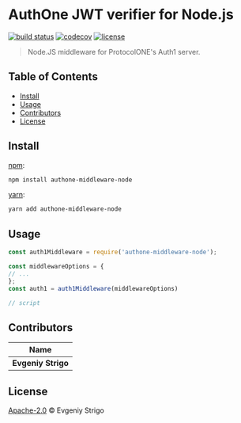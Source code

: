 # AuthOne JWT verifier for Node.js

[![build status](https://img.shields.io/travis/ProtocolONE/authone-jwt-verifier-node.svg?branch=master)](https://travis-ci.com/ProtocolONE/authone-jwt-verifier-node)
[![codecov](https://codecov.io/gh/ProtocolONE/authone-jwt-verifier-node/branch/master/graph/badge.svg)](https://codecov.io/gh/ProtocolONE/authone-jwt-verifier-node)
[![license](https://img.shields.io/github/license/ProtocolONE/authone-jwt-verifier-node.svg)](LICENSE)

> Node.JS middleware for ProtocolONE's Auth1 server.


## Table of Contents

* [Install](#install)
* [Usage](#usage)
* [Contributors](#contributors)
* [License](#license)


## Install

[npm][]:

```sh
npm install authone-middleware-node
```

[yarn][]:

```sh
yarn add authone-middleware-node
```


## Usage

```js
const auth1Middleware = require('authone-middleware-node');

const middlewareOptions = {
// ... 
};
const auth1 = auth1Middleware(middlewareOptions)

// script
```


## Contributors

| Name               |
| ------------------ |
| **Evgeniy Strigo** |


## License

[Apache-2.0](LICENSE) © Evgeniy Strigo


## 

[npm]: https://www.npmjs.com/

[yarn]: https://yarnpkg.com/
